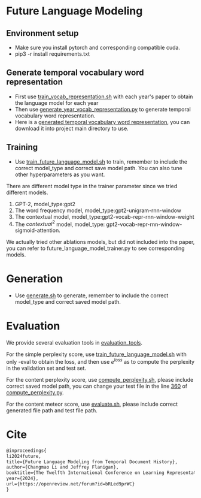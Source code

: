 # Future Language Modeling

## Environment setup

- Make sure you install pytorch and corresponding compatible cuda.
- pip3 -r install requirements.txt

## Generate temporal vocabulary word representation

- First use [train_vocab_representation.sh](https://github.com/jlab-nlp/Future-Language-Modeling/blob/main/train_vocab_representation.sh) with each year's paper to obtain the language model for each year
- Then use [generate_year_vocab_representation.py](https://github.com/jlab-nlp/Future-Language-Modeling/blob/main/data_process/generate_year_vocab_representation.py) to generate temporal vocabulary word representation. 
- Here is a [generated temporal vocabulary word representation](https://drive.google.com/file/d/10R8ziuSadVXyUU-0xf8Ds-kANljgutJP/view?usp=sharing), you can download it into project main directory to use.

## Training

- Use [train_future_language_model.sh](https://github.com/jlab-nlp/Future-Language-Modeling/blob/main/train_future_language_model.sh) to train, remember to include the correct model_type and correct save model path. You can also tune other hyperparameters as you want.

There are different model type in the trainer parameter since we tried different models.

1. GPT-2, model_type:gpt2
2. The word frequency model, model_type:gpt2-unigram-rnn-window
3. The contextual model, model_type:gpt2-vocab-repr-rnn-window-weight
4. The $contextual^2$ model, model_type: gpt2-vocab-repr-rnn-window-sigmoid-attention.

We actually tried other ablations models, but did not included into the paper, you can refer to future_language_model_trainer.py to see corresponding models.

# Generation

- Use [generate.sh](https://github.com/jlab-nlp/Future-Language-Modeling/blob/main/generate.sh) to generate, remember to include the correct model_type and correct saved model path.

# Evaluation

We provide several evaluation tools in [evaluation_tools](https://github.com/jlab-nlp/Future-Language-Modeling/tree/main/evaluation_tools).

For the simple perplexity score, use  [train_future_language_model.sh](https://github.com/jlab-nlp/Future-Language-Modeling/blob/main/train_future_language_model.sh)  with only -eval to obtain the loss, and then  use $e^{loss}$ as  to compute the perplexity in the validation set and test set.

For the content perplexity score, use [compute_perplexity.sh](https://github.com/jlab-nlp/Future-Language-Modeling/blob/main/evaluation_tools/compute_perplexity.sh), please include correct saved model path, you can change your test file in the line [360](https://github.com/jlab-nlp/Future-Language-Modeling/blob/main/evaluation_tools/compute_perplexity.py#L360C1-L360C44) of [compute_perplexity.py](https://github.com/jlab-nlp/Future-Language-Modeling/blob/main/evaluation_tools/compute_perplexity.py).

For the content meteor score, use [evaluate.sh](https://github.com/jlab-nlp/Future-Language-Modeling/blob/main/evaluation_tools/evaluate.sh), please include correct generated file path and test file path.





# Cite

```tex
@inproceedings{
li2024future,
title={Future Language Modeling from Temporal Document History},
author={Changmao Li and Jeffrey Flanigan},
booktitle={The Twelfth International Conference on Learning Representations},
year={2024},
url={https://openreview.net/forum?id=bRLed9prWC}
}
```









